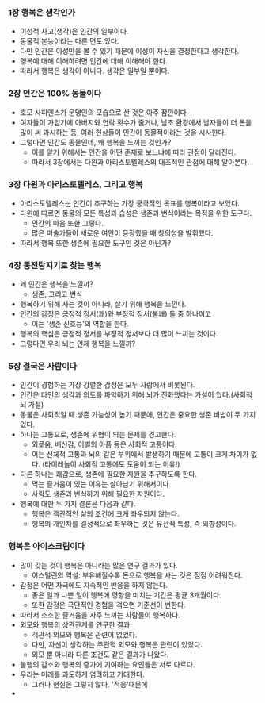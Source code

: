 ### 1장 행복은 생각인가
- 이성적 사고(생각)은 인간의 일부이다.
- 동물적 본능이라는 다른 면도 있다.
- 다만 인간은 이성만을 볼 수 있기 때문에 이성이 자신을 결정한다고 생각한다.
- 행복에 대해 이해하려면 인간에 대해 이해해야 한다.
- 따라서 행복은 생각이 아니다. 생각은 일부일 뿐이다.
### 2장 인간은 100% 동물이다
- 호모 사피엔스가 문명인의 모습으로 산 것은 아주 잠깐이다
- 여자들이 가임기에 아버지와 연락 횟수가 줄거나, 남초 환경에서 남자들이 더 돈을 많이 써 과시하는 등, 여러 현상들이 인간이 동물적이라는 것을 시사한다.
- 그렇다면 인간도 동물인데, 왜 행복을 느끼는 것인가?
	- 이를 알기 위해서는 인간을 어떤 존재로 보느냐에 따라 관점이 달라진다.
	- 따라서 3장에서는 다윈과 아리스토텔레스의 대조적인 관점에 대해 알아본다.
### 3장 다윈과 아리스토텔레스, 그리고 행복
- 아리스토텔레스는 인간이 추구하는 가장 궁극적인 목표를 행복이라고 보았다.
- 다윈에 따르면 동물의 모든 특성과 습성은 생존과 번식이라는 목적을 위한 도구다.
	- 인간의 마음 또한 그렇다.
	- 많은 미술가들이 새로운 여인이 등장했을 때 창의성을 발휘했다.
- 따라서 행복 또한 생존에 필요한 도구인 것은 아닌가?
### 4장 동전탐지기로 찾는 행복
- 왜 인간은 행복을 느낄까?
	- 생존, 그리고 번식
- 행복하기 위해 사는 것이 아니라, 살기 위해 행복을 느낀다.
- 인간의 감정은 긍정적 정서(쾌)와 부정적 정서(불쾌) 둘 중 하나이고
	- 이는 '생존 신호등'의 역할을 한다.
- 행복의 핵심은 긍정적 정서를 부정적 정서보다 더 많이 느끼는 것이다.
- 그렇다면 우리 뇌는 언제 행복을 느낄까?
### 5장 결국은 사람이다
- 인간이 경험하는 가장 강렬한 감정은 모두 사람에서 비롯된다.
- 인간은 타인의 생각과 의도를 파악하기 위해 뇌가 진화했다는 가설이 있다.(사회적 뇌 가설)
- 동물은 사회적일 때 생존 가능성이 높기 때문에, 인간은 중요한 생존 비법이 두 가지 있다.
- 하나는 고통으로, 생존에 위협이 되는 문제를 경고한다.
	- 외로움, 배신감, 이별의 아픔 등은 사회적 고통이다.
	- 이는 신체적 고통과 뇌의 같은 부위에서 발생하기 때문에 고통이 크게 차이가 없다. (타이레놀이 사회적 고통에도 도움이 되는 이유!)
- 다른 하나는 쾌감으로, 생존에 필요한 자원을 추구하도록 한다.
	- 먹는 즐거움이 있는 이유는 살아남기 위해서이다.
	- 사람도 생존과 번식하기 위해 필요한 자원이다.
- 행복에 대한 두 가지 결론은 다음과 같다.
	- 행복은 객관적인 삶의 조건에 크게 좌우되지 않는다.
	- 행복의 개인차를 결정적으로 좌우하는 것은 유전적 특성, 즉 외향성이다.
### 행복은 아이스크림이다
- 많이 갖는 것이 행복은 아니라는 많은 연구 결과가 있다.
	- 이스털린의 역설: 부유해질수록 돈으로 행복을 사는 것은 점점 어려워진다.
- 감정은 어떤 자극에도 지속적인 반응을 하지 않는다.
	- 좋은 일과 나쁜 일이 행복에 영향을 미치는 기간은 평균 3개월이다.
	- 또한 감정은 극단적인 경험을 겪으면 기준선이 변한다.
- 따라서 소소한 즐거움을 자주 느끼는 사람들이 행복하다.
- 외모와 행복의 상관관계를 연구한 결과
	- 객관적 외모와 행복은 관련이 없었다.
	- 다만, 자신이 생각하는 주관적 외모와 행복은 관련이 있었다.
	- 외모 뿐 아니라 다른 조건도 같은 결과가 나왔다.
- 불행의 감소와 행복의 증가에 기여하는 요인들은 서로 다르다.
- 우리는 미래를 과도하게 염려하고 기대한다.
	- 그러나 현실은 그렇지 않다. '적응'때문에
- 